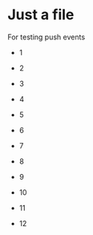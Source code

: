 Just a file
===========

For testing push events


- 1
- 2
- 3
- 4
- 5 
- 6
- 7

- 8
- 9
- 10
- 11

- 12
